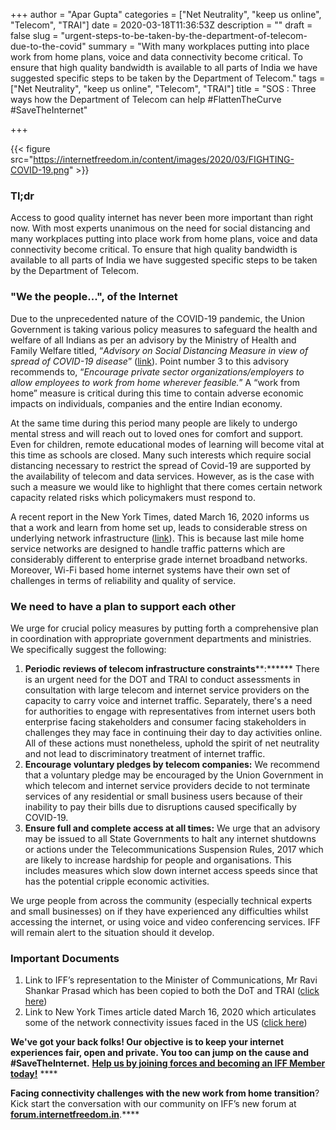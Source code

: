 +++
author = "Apar Gupta"
categories = ["Net Neutrality", "keep us online", "Telecom", "TRAI"]
date = 2020-03-18T11:36:53Z
description = ""
draft = false
slug = "urgent-steps-to-be-taken-by-the-department-of-telecom-due-to-the-covid"
summary = "With many workplaces putting into place work from home plans, voice and data connectivity become critical. To ensure that high quality bandwidth is available to all parts of India we have suggested specific steps to be taken by the Department of Telecom."
tags = ["Net Neutrality", "keep us online", "Telecom", "TRAI"]
title = "SOS : Three ways how the Department of Telecom can help #FlattenTheCurve #SaveTheInternet"

+++


{{< figure src="https://internetfreedom.in/content/images/2020/03/FIGHTING-COVID-19.png" >}}

### Tl;dr

Access to good quality internet has never been more important than right now. With most experts unanimous on the need for  social distancing and many workplaces putting into place work from home plans, voice and data connectivity become critical. To ensure that high quality bandwidth is available to all parts of India we have suggested specific steps to be taken by the Department of Telecom.

### "We the people...", of the Internet

Due to the unprecedented nature of the COVID-19 pandemic, the Union Government is taking various policy measures to safeguard the health and welfare of all Indians as per an advisory by the Ministry of Health and Family Welfare titled, “_Advisory on Social Distancing Measure in view of spread of COVID-19 disease_” ([link](https://www.mohfw.gov.in/pdf/SocialDistancingAdvisorybyMOHFW.pdf)). Point number 3 to this advisory recommends to, “_Encourage private sector organizations/employers to allow employees to work from home wherever feasible._” A “work from home” measure is critical during this time to contain adverse economic impacts on individuals, companies and the entire Indian economy.

At the same time during this period many people are likely to undergo mental stress and will reach out to loved ones for comfort and support. Even for children, remote educational modes of learning will become vital at this time as schools are closed. Many such interests which require social distancing necessary to restrict the spread of Covid-19 are supported by the availability of telecom and data services. However, as is the case with such a measure we would like to highlight that there comes certain network capacity related risks which policymakers must respond to.

A recent report in the New York Times, dated March 16, 2020 informs us that a work and learn from home set up, leads to considerable stress on underlying network infrastructure ([link](https://www.nytimes.com/2020/03/16/technology/coronavirus-working-from-home-internet.html)). This is because last mile home service networks are designed to handle traffic patterns which are considerably different to enterprise grade internet broadband networks. Moreover, Wi-Fi based home internet systems have their own set of challenges in terms of reliability and quality of service.

### We need to have a plan to support each other

We urge for crucial policy measures by putting forth a comprehensive plan in coordination with appropriate government departments and ministries. We specifically suggest the following:

1. ******Periodic reviews of telecom infrastructure**** constraints****:****** There is an urgent need for the DOT and TRAI to conduct assessments in consultation with large telecom and internet service providers on the capacity to carry voice and internet traffic. Separately, there's a need for authorities to engage with representatives from internet users both enterprise facing stakeholders and consumer facing stakeholders in challenges they may face in continuing their day to day activities online. All of these actions must nonetheless, uphold the spirit of net neutrality and not lead to discriminatory treatment of internet traffic.
2. **Encourage voluntary pledges by telecom companies:** We recommend that a voluntary pledge may be encouraged by the Union Government in which telecom and internet service providers decide to not terminate services of any residential or small business users because of their inability to pay their bills due to disruptions caused specifically by COVID-19.
3. ******Ensure full and complete access at all times**:**** We urge that an advisory may be issued to all State Governments to halt any internet shutdowns or actions under the Telecommunications Suspension Rules, 2017 which are likely to increase hardship for people and organisations. This includes measures which slow down internet access speeds since that has the potential cripple economic activities.

We urge people from across the community (especially technical experts and small businesses) on if they have experienced any difficulties whilst accessing the internet, or using voice and video conferencing services. IFF will remain alert to the situation should it develop.

### Important Documents

1. Link to IFF’s representation to the Minister of Communications, Mr Ravi Shankar Prasad which has been copied to both the DoT and TRAI ([click here](https://drive.google.com/file/d/1NoItFPO92ND12WDlw1VdI13KaiAa3tpU/view?usp=sharing))
2. Link to New York Times article dated March 16, 2020 which articulates some of the network connectivity issues faced in the US ([click here](https://www.nytimes.com/2020/03/16/technology/coronavirus-working-from-home-internet.html))

**We've got your back folks! Our objective is to keep your internet experiences fair, open and private. You too can jump on the cause and **#SaveTheInternet.**** [******Help us by joining forces and becoming an IFF Member today!******](https://internetfreedom.in/donate/) ****

**Facing connectivity challenges with the new work from home transition**? Kick start the conversation with our community on IFF’s new forum at [**forum.internetfreedom.in**](https://forum.internetfreedom.in/).****

